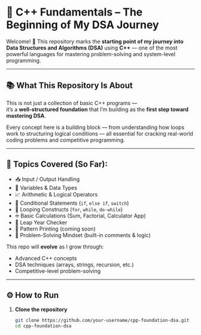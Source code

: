 # 🚀 C++ Fundamentals – The Beginning of My DSA Journey

Welcome! 👋 This repository marks the **starting point of my journey into Data Structures and Algorithms (DSA)** using **C++** — one of the most powerful languages for mastering problem-solving and system-level programming.

---

## 📚 What This Repository Is About

This is not just a collection of basic C++ programs —  
it’s a **well-structured foundation** that I’m building as the **first step toward mastering DSA**.

Every concept here is a building block — from understanding how loops work to structuring logical conditions — all essential for cracking real-world coding problems and competitive programming.

---

## 🧠 Topics Covered (So Far):

- 📥 Input / Output Handling
- 🔢 Variables & Data Types
- 📈 Arithmetic & Logical Operators
- 🔀 Conditional Statements (`if`, `else if`, `switch`)
- 🔁 Looping Constructs (`for`, `while`, `do-while`)
- ➗ Basic Calculations (Sum, Factorial, Calculator App)
- 📆 Leap Year Checker
- 🧮 Pattern Printing (coming soon)
- 🧩 Problem-Solving Mindset (built-in comments & logic)

This repo will **evolve** as I grow through:
- Advanced C++ concepts
- DSA techniques (arrays, strings, recursion, etc.)
- Competitive-level problem-solving

---

## ⚙️ How to Run

1. **Clone the repository**
   ```bash
   git clone https://github.com/your-username/cpp-foundation-dsa.git
   cd cpp-foundation-dsa

